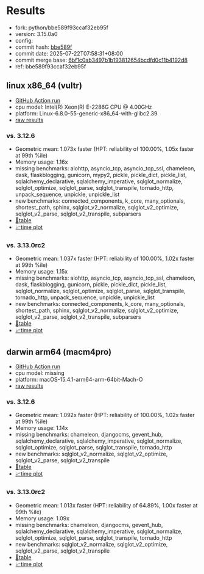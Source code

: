 # Results

- fork: python/bbe589f93ccaf32eb95f
- version: 3.15.0a0
- config: 
- commit hash: [bbe589f](https://github.com/python/cpython/commit/bbe589f)
- commit date: 2025-07-22T07:58:31+08:00
- commit merge base: [6bf1c0ab3497b1b193812654bcdfd0c11b4192d8](https://github.com/python/cpython/commit/6bf1c0ab3497b1b193812654bcdfd0c11b4192d8)
- ref: bbe589f93ccaf32eb95f

## linux x86_64 (vultr)

- [GitHub Action run](https://github.com/facebookexperimental/free-threading-benchmarking/actions/runs/16431382835)
- cpu model: Intel(R) Xeon(R) E-2286G CPU @ 4.00GHz
- platform: Linux-6.8.0-55-generic-x86_64-with-glibc2.39
- [raw results](bm-20250722-vultr-x86_64-python-bbe589f93ccaf32eb95f-3.15.0a0-bbe589f.json)

### vs. 3.12.6

- Geometric mean: 1.073x faster (HPT: reliability of 100.00%, 1.05x faster at 99th %ile)
- Memory usage: 1.16x
- missing benchmarks: aiohttp, asyncio_tcp, asyncio_tcp_ssl, chameleon, dask, flaskblogging, gunicorn, mypy2, pickle, pickle_dict, pickle_list, sqlalchemy_declarative, sqlalchemy_imperative, sqlglot_normalize, sqlglot_optimize, sqlglot_parse, sqlglot_transpile, tornado_http, unpack_sequence, unpickle, unpickle_list
- new benchmarks: connected_components, k_core, many_optionals, shortest_path, sphinx, sqlglot_v2_normalize, sqlglot_v2_optimize, sqlglot_v2_parse, sqlglot_v2_transpile, subparsers
- [📄table](bm-20250722-vultr-x86_64-python-bbe589f93ccaf32eb95f-3.15.0a0-bbe589f-vs-3.12.6.md)
- [📈time plot](bm-20250722-vultr-x86_64-python-bbe589f93ccaf32eb95f-3.15.0a0-bbe589f-vs-3.12.6.svg)

### vs. 3.13.0rc2

- Geometric mean: 1.037x faster (HPT: reliability of 100.00%, 1.02x faster at 99th %ile)
- Memory usage: 1.15x
- missing benchmarks: aiohttp, asyncio_tcp, asyncio_tcp_ssl, chameleon, dask, flaskblogging, gunicorn, pickle, pickle_dict, pickle_list, sqlglot_normalize, sqlglot_optimize, sqlglot_parse, sqlglot_transpile, tornado_http, unpack_sequence, unpickle, unpickle_list
- new benchmarks: connected_components, k_core, many_optionals, shortest_path, sphinx, sqlglot_v2_normalize, sqlglot_v2_optimize, sqlglot_v2_parse, sqlglot_v2_transpile, subparsers
- [📄table](bm-20250722-vultr-x86_64-python-bbe589f93ccaf32eb95f-3.15.0a0-bbe589f-vs-3.13.0rc2.md)
- [📈time plot](bm-20250722-vultr-x86_64-python-bbe589f93ccaf32eb95f-3.15.0a0-bbe589f-vs-3.13.0rc2.svg)

## darwin arm64 (macm4pro)

- [GitHub Action run](https://github.com/facebookexperimental/free-threading-benchmarking/actions/runs/16431382835)
- cpu model: missing
- platform: macOS-15.4.1-arm64-arm-64bit-Mach-O
- [raw results](bm-20250722-macm4pro-arm64-python-bbe589f93ccaf32eb95f-3.15.0a0-bbe589f.json)

### vs. 3.12.6

- Geometric mean: 1.092x faster (HPT: reliability of 100.00%, 1.02x faster at 99th %ile)
- Memory usage: 1.14x
- missing benchmarks: chameleon, djangocms, gevent_hub, sqlalchemy_declarative, sqlalchemy_imperative, sqlglot_normalize, sqlglot_optimize, sqlglot_parse, sqlglot_transpile, tornado_http
- new benchmarks: sqlglot_v2_normalize, sqlglot_v2_optimize, sqlglot_v2_parse, sqlglot_v2_transpile
- [📄table](bm-20250722-macm4pro-arm64-python-bbe589f93ccaf32eb95f-3.15.0a0-bbe589f-vs-3.12.6.md)
- [📈time plot](bm-20250722-macm4pro-arm64-python-bbe589f93ccaf32eb95f-3.15.0a0-bbe589f-vs-3.12.6.svg)

### vs. 3.13.0rc2

- Geometric mean: 1.013x faster (HPT: reliability of 64.89%, 1.00x faster at 99th %ile)
- Memory usage: 1.09x
- missing benchmarks: chameleon, djangocms, gevent_hub, sqlalchemy_declarative, sqlalchemy_imperative, sqlglot_normalize, sqlglot_optimize, sqlglot_parse, sqlglot_transpile, tornado_http
- new benchmarks: sqlglot_v2_normalize, sqlglot_v2_optimize, sqlglot_v2_parse, sqlglot_v2_transpile
- [📄table](bm-20250722-macm4pro-arm64-python-bbe589f93ccaf32eb95f-3.15.0a0-bbe589f-vs-3.13.0rc2.md)
- [📈time plot](bm-20250722-macm4pro-arm64-python-bbe589f93ccaf32eb95f-3.15.0a0-bbe589f-vs-3.13.0rc2.svg)

